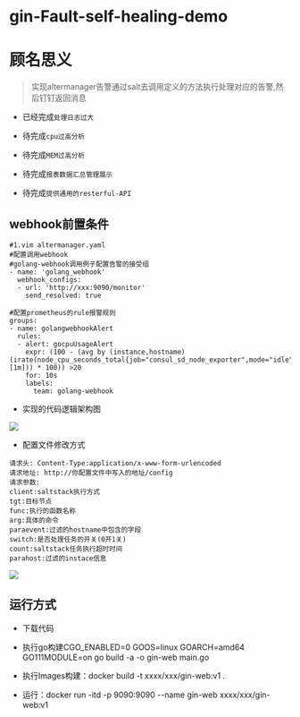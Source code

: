 # gin-Fault-self-healing-demo

# 顾名思义

>实现altermanager告警通过salt去调用定义的方法执行处理对应的告警,然后钉钉返回消息

- 已经完成`处理日志过大`

- 待完成`cpu过高分析`

- 待完成`MEM过高分析`

- 待完成`报表数据汇总管理展示`

- 待完成`提供通用的resterful-API`

## webhook前置条件

```shell script
#1.vim altermanager.yaml
#配置调用webhook
#golang-webhook调用例子配置告警的接受组
- name: 'golang_webhook'
  webhook_configs:
  - url: 'http://xxx:9090/monitor'
    send_resolved: true
 
#配置prometheus的rule报警规则
groups:
- name: golangwebhookAlert
  rules:
  - alert: gocpuUsageAlert
    expr: (100 - (avg by (instance,hostname)(irate(node_cpu_seconds_total{job="consul_sd_node_exporter",mode="idle"}[1m])) * 100)) >20
    for: 10s
    labels:
      team: golang-webhook

```

- 实现的代码逻辑架构图

![](https://i.imgur.com/WtuwuBX.png)

- 配置文件修改方式

```shell script
请求头: Content-Type:application/x-www-form-urlencoded
请求地址: http://你配置文件中写入的地址/config
请求参数:
client:saltstack执行方式
tgt:目标节点
func:执行的函数名称
arg:具体的命令
paraevent:过滤的hostname中包含的字段
switch:是否处理任务的开关(0开1关)
count:saltstack任务执行超时时间
parahost:过滤的instace信息
```

![](https://s1.ax1x.com/2020/04/08/GWwnFx.png)

## 运行方式

- 下载代码

- 执行go构建CGO_ENABLED=0 GOOS=linux GOARCH=amd64 GO111MODULE=on go build -a -o gin-web main.go

- 执行Images构建：docker build -t xxxx/xxx/gin-web:v1 .

- 运行：docker run -itd -p 9090:9090 --name gin-web xxxx/xxx/gin-web:v1